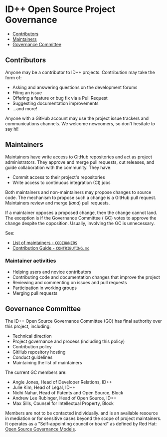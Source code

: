 # ID++ Open Source Project Governance

<!-- TOC -->

* [Contributors](#contributors)
* [Maintainers](#maintainers)
* [Governance Committee](#governance-committee)

<!-- /TOC -->

## Contributors

Anyone may be a contributor to ID++ projects. Contribution may take the form of:

* Asking and answering questions on the development forums
* Filing an issue
* Offering a feature or bug fix via a Pull Request
* Suggesting documentation improvements
* ...and more!

Anyone with a GitHub account may use the project issue trackers and communications channels. We welcome newcomers, so
don't hesitate to say hi!

## Maintainers

Maintainers have write access to GitHub repositories and act as project administrators. They approve and merge pull
requests, cut releases, and guide collaboration with the community. They have:

* Commit access to their project's repositories
* Write access to continuous integration (CI) jobs

Both maintainers and non-maintainers may propose changes to
source code. The mechanism to propose such a change is a GitHub pull request. Maintainers review and merge (_land_) pull
requests.

If a maintainer opposes a proposed change, then the change cannot land. The exception is if the Governance Committee (
GC) votes to approve the change despite the opposition. Usually, involving the GC is unnecessary.

See:

* [List of maintainers - `CODEOWNERS`](https://github.com/abaxxtech/abaxx-vc-sdk/blob/main/CODEOWNERS)
* [Contribution Guide - `CONTRIBUTING.md`](https://github.com/abaxxtech/abaxx-vc-sdk/blob/main/CONTRIBUTING.md)

### Maintainer activities

* Helping users and novice contributors
* Contributing code and documentation changes that improve the project
* Reviewing and commenting on issues and pull requests
* Participation in working groups
* Merging pull requests

## Governance Committee

The ID++ Open Source Governance Committee (GC) has final authority over this project, including:

* Technical direction
* Project governance and process (including this policy)
* Contribution policy
* GitHub repository hosting
* Conduct guidelines
* Maintaining the list of maintainers

The current GC members are:

* Angie Jones, Head of Developer Relations, ID++
* Julie Kim, Head of Legal, ID++
* Nidhi Nahar, Head of Patents and Open Source, Block
* Andrew Lee Rubinger, Head of Open Source, ID++
* Max Sills, Counsel for Intellectual Property, Block

Members are not to be contacted individually.
and is an available resource in mediation or for sensitive cases beyond the scope of project maintainers. It operates as
a "Self-appointing council or board" as defined by Red
Hat: [Open Source Governance Models](https://www.redhat.com/en/blog/understanding-open-source-governance-models).